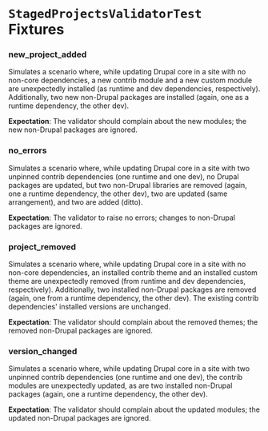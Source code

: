 # `StagedProjectsValidatorTest` Fixtures

### new_project_added
Simulates a scenario where, while updating Drupal core in a site with no non-core dependencies, a new contrib module and
a new custom module are unexpectedly installed (as runtime and dev dependencies, respectively). Additionally, two new
non-Drupal packages are installed (again, one as a runtime dependency, the other dev).

**Expectation**: The validator should complain about the new modules; the new non-Drupal packages are ignored.

### no_errors
Simulates a scenario where, while updating Drupal core in a site with two unpinned contrib dependencies (one runtime and
one dev), no Drupal packages are updated, but two non-Drupal libraries are removed (again, one a runtime dependency, the
other dev), two are updated (same arrangement), and two are added (ditto).

**Expectation**: The validator to raise no errors; changes to non-Drupal packages are ignored.

### project_removed
Simulates a scenario where, while updating Drupal core in a site with no non-core dependencies, an installed contrib
theme and an installed custom theme are unexpectedly removed (from runtime and dev dependencies, respectively).
Additionally, two installed non-Drupal packages are removed (again, one from a runtime dependency, the other dev). The 
existing contrib dependencies' installed versions are unchanged.

**Expectation**: The validator should complain about the removed themes; the removed non-Drupal packages are ignored.

### version_changed
Simulates a scenario where, while updating Drupal core in a site with two unpinned contrib dependencies (one runtime and
one dev), the contrib modules are unexpectedly updated, as are two installed non-Drupal packages (again, one a runtime
dependency, the other dev).

**Expectation**: The validator should complain about the updated modules; the updated non-Drupal packages are ignored.
